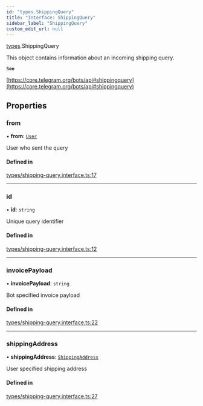```yaml
---
id: "types.ShippingQuery"
title: "Interface: ShippingQuery"
sidebar_label: "ShippingQuery"
custom_edit_url: null
---
```


[types](../modules/types.md).ShippingQuery

This object contains information about an incoming shipping query.

**`See`**

[https://core.telegram.org/bots/api#shippingquery](https://core.telegram.org/bots/api#shippingquery)

## Properties

### from

• **from**: [`User`](types.User.md)

User who sent the query

#### Defined in

[types/shipping-query.interface.ts:17](https://github.com/DeityLamb/telegramjs/blob/32b4cca/packages/common/lib/interfaces/types/shipping-query.interface.ts#L17)

___

### id

• **id**: `string`

Unique query identifier

#### Defined in

[types/shipping-query.interface.ts:12](https://github.com/DeityLamb/telegramjs/blob/32b4cca/packages/common/lib/interfaces/types/shipping-query.interface.ts#L12)

___

### invoicePayload

• **invoicePayload**: `string`

Bot specified invoice payload

#### Defined in

[types/shipping-query.interface.ts:22](https://github.com/DeityLamb/telegramjs/blob/32b4cca/packages/common/lib/interfaces/types/shipping-query.interface.ts#L22)

___

### shippingAddress

• **shippingAddress**: [`ShippingAddress`](types.ShippingAddress.md)

User specified shipping address

#### Defined in

[types/shipping-query.interface.ts:27](https://github.com/DeityLamb/telegramjs/blob/32b4cca/packages/common/lib/interfaces/types/shipping-query.interface.ts#L27)
